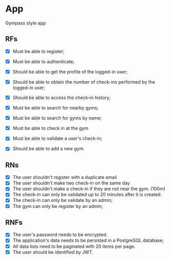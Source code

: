 # App

Gympass style app

## RFs

- [x] Must be able to register;
- [x] Must be able to authenticate;
- [x] Should be able to get the profile of the logged-in user;
- [x] Should be able to obtain the number of check-ins performed 
      by the logged-in user;
- [x] Should be able to access the check-in history;
- [x] Must be able to search for nearby gyms;
- [x] Must be able to search for gyms by name;
- [x] Must be able to check in at the gym
- [x] Must be able to validate a user's check-in;
- [x] Should be able to add a new gym.


## RNs

- [x] The user shouldn't register with a duplicate email 
- [x] The user shouldn't make two check-in on the same day
- [x] The user shouldn't make a check-in if they are not near the gym. (100m)
- [x] The check-in can only be validated up to 20 minutes after it is created. 
- [x] The check-in can only be validate by an admin;
- [x] The gym can only be register by an admin;

## RNFs

- [x] The user's password needs to be encrypted.
- [x] The application's data needs to be persisted in a PostgreSQL database;
- [x] All data lists need to be paginated with 20 items per page.
- [x] The user should be identified by JWT.